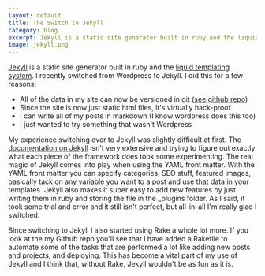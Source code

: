 ```yaml
---              
layout: default
title: The Switch to Jekyll
category: blog
excerpt: Jekyll is a static site generator built in ruby and the liquid templating system. I recently switched from Wordpress to Jekyll.
image: jekyll.png
---
```

[Jekyll](http://jekyllrb.com/) is a static site generator built in ruby and the [liquid templating system](http://liquidmarkup.org/). I recently switched from Wordpress to Jekyll. I did this for a few reasons:

* All of the data in my site can now be versioned in git ([see github repo](https://github.com/braznaavtrav/travmckinney-jekyll))
* Since the site is now just static html files, it's virtually hack-proof
* I can write all of my posts in markdown (I know wordpress does this too)
* I just wanted to try something that wasn't Wordpress

My experience switching over to Jekyll was slightly difficult at first. The [documentation on Jekyll](https://github.com/mojombo/jekyll/wiki) isn't very extensive and trying to figure out exactly what each piece of the framework does took some experimenting. The real magic of Jekyll comes into play when using the YAML front matter. With the YAML front matter you can specify categories, SEO stuff, featured images, basically tack on any variable you want to a post and use that data in your templates. Jekyll also makes it super easy to add new features by just writing them in ruby and storing the file in the \_plugins folder. As I said, it took some trial and error and it still isn't perfect, but all-in-all I'm really glad I switched.

Since switching to Jekyll I also started using Rake a whole lot more. If you look at the my Github repo you'll see that I have added a Rakefile to automate some of the tasks that are performed a lot like adding new posts and projects, and deploying. This has become a vital part of my use of Jekyll and I think that, without Rake, Jekyll wouldn't be as fun as it is.